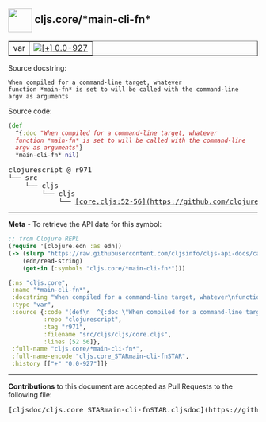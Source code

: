 ## <img width="48px" valign="middle" src="http://i.imgur.com/Hi20huC.png"> cljs.core/\*main-cli-fn\*

 <table border="1">
<tr>

<td>var</td>
<td><a href="https://github.com/cljsinfo/cljs-api-docs/tree/0.0-927"><img valign="middle" alt="[+] 0.0-927" src="https://img.shields.io/badge/+-0.0--927-lightgrey.svg"></a> </td>
</tr>
</table>





Source docstring:

```
When compiled for a command-line target, whatever
function *main-fn* is set to will be called with the command-line
argv as arguments
```

Source code:

```clj
(def
  ^{:doc "When compiled for a command-line target, whatever
  function *main-fn* is set to will be called with the command-line
  argv as arguments"}
  *main-cli-fn* nil)
```

 <pre>
clojurescript @ r971
└── src
    └── cljs
        └── cljs
            └── <ins>[core.cljs:52-56](https://github.com/clojure/clojurescript/blob/r971/src/cljs/cljs/core.cljs#L52-L56)</ins>
</pre>


---

__Meta__ - To retrieve the API data for this symbol:

```clj
;; from Clojure REPL
(require '[clojure.edn :as edn])
(-> (slurp "https://raw.githubusercontent.com/cljsinfo/cljs-api-docs/catalog/cljs-api.edn")
    (edn/read-string)
    (get-in [:symbols "cljs.core/*main-cli-fn*"]))
```

```clj
{:ns "cljs.core",
 :name "*main-cli-fn*",
 :docstring "When compiled for a command-line target, whatever\nfunction *main-fn* is set to will be called with the command-line\nargv as arguments",
 :type "var",
 :source {:code "(def\n  ^{:doc \"When compiled for a command-line target, whatever\n  function *main-fn* is set to will be called with the command-line\n  argv as arguments\"}\n  *main-cli-fn* nil)",
          :repo "clojurescript",
          :tag "r971",
          :filename "src/cljs/cljs/core.cljs",
          :lines [52 56]},
 :full-name "cljs.core/*main-cli-fn*",
 :full-name-encode "cljs.core_STARmain-cli-fnSTAR",
 :history [["+" "0.0-927"]]}

```

---

__Contributions__ to this document are accepted as Pull Requests to the following file:

 <pre>
[cljsdoc/cljs.core_STARmain-cli-fnSTAR.cljsdoc](https://github.com/cljsinfo/cljs-api-docs/blob/master/cljsdoc/cljs.core_STARmain-cli-fnSTAR.cljsdoc)
</pre>

